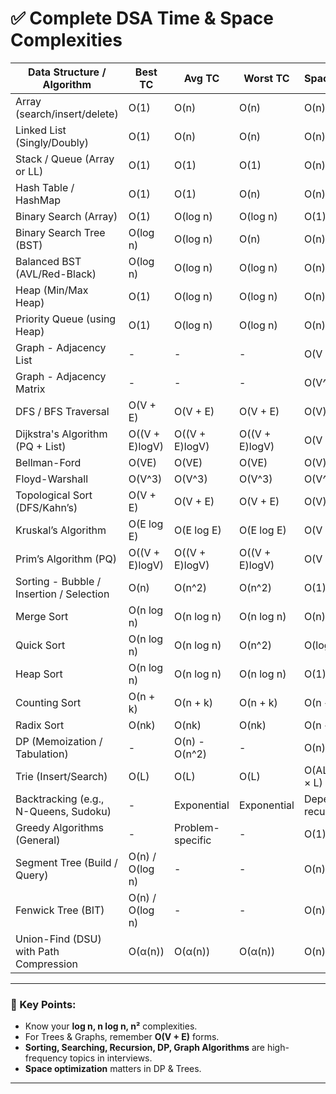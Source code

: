 # ✅ Complete DSA Time & Space Complexities

| Data Structure / Algorithm                     | Best TC     | Avg TC          | Worst TC        | Space Complexity        |
|-----------------------------------------------|-------------|-----------------|-----------------|-------------------------|
| Array (search/insert/delete)                  | O(1)        | O(n)            | O(n)            | O(n)                    |
| Linked List (Singly/Doubly)                   | O(1)        | O(n)            | O(n)            | O(n)                    |
| Stack / Queue (Array or LL)                   | O(1)        | O(1)            | O(1)            | O(n)                    |
| Hash Table / HashMap                          | O(1)        | O(1)            | O(n)            | O(n)                    |
| Binary Search (Array)                         | O(1)        | O(log n)        | O(log n)        | O(1)                    |
| Binary Search Tree (BST)                      | O(log n)    | O(log n)        | O(n)            | O(n)                    |
| Balanced BST (AVL/Red-Black)                  | O(log n)    | O(log n)        | O(log n)        | O(n)                    |
| Heap (Min/Max Heap)                           | O(1)        | O(log n)        | O(log n)        | O(n)                    |
| Priority Queue (using Heap)                   | O(1)        | O(log n)        | O(log n)        | O(n)                    |
| Graph - Adjacency List                        | -           | -               | -               | O(V + E)                |
| Graph - Adjacency Matrix                      | -           | -               | -               | O(V^2)                  |
| DFS / BFS Traversal                           | O(V + E)    | O(V + E)        | O(V + E)        | O(V)                    |
| Dijkstra's Algorithm (PQ + List)              | O((V + E)logV)| O((V + E)logV) | O((V + E)logV) | O(V + E)                |
| Bellman-Ford                                  | O(VE)       | O(VE)           | O(VE)           | O(V)                    |
| Floyd-Warshall                                | O(V^3)      | O(V^3)          | O(V^3)          | O(V^2)                  |
| Topological Sort (DFS/Kahn’s)                | O(V + E)    | O(V + E)        | O(V + E)        | O(V)                    |
| Kruskal’s Algorithm                           | O(E log E)  | O(E log E)      | O(E log E)      | O(V + E)                |
| Prim’s Algorithm (PQ)                         | O((V + E)logV)| O((V + E)logV) | O((V + E)logV) | O(V + E)                |
| Sorting - Bubble / Insertion / Selection      | O(n)        | O(n^2)          | O(n^2)          | O(1)                    |
| Merge Sort                                    | O(n log n)  | O(n log n)      | O(n log n)      | O(n)                    |
| Quick Sort                                    | O(n log n)  | O(n log n)      | O(n^2)          | O(log n)                |
| Heap Sort                                     | O(n log n)  | O(n log n)      | O(n log n)      | O(1)                    |
| Counting Sort                                 | O(n + k)    | O(n + k)        | O(n + k)        | O(n + k)                |
| Radix Sort                                    | O(nk)       | O(nk)           | O(nk)           | O(n + k)                |
| DP (Memoization / Tabulation)                 | -           | O(n) - O(n^2)   | -               | O(n) - O(n^2)           |
| Trie (Insert/Search)                          | O(L)        | O(L)            | O(L)            | O(ALPHABET_SIZE × L) |
| Backtracking (e.g., N-Queens, Sudoku)         | -           | Exponential     | Exponential     | Depends on recursion    |
| Greedy Algorithms (General)                   | -           | Problem-specific | -               | O(1) - O(n)             |
| Segment Tree (Build / Query)                  | O(n) / O(log n) | -           | -               | O(n)                    |
| Fenwick Tree (BIT)                            | O(n) / O(log n) | -           | -               | O(n)                    |
| Union-Find (DSU) with Path Compression        | O(α(n))  | O(α(n))      | O(α(n))      | O(n)                    |

---

### 🌟 Key Points:
- Know your **log n, n log n, n²** complexities.
- For Trees & Graphs, remember **O(V + E)** forms.
- **Sorting, Searching, Recursion, DP, Graph Algorithms** are high-frequency topics in interviews.
- **Space optimization** matters in DP & Trees.

---
